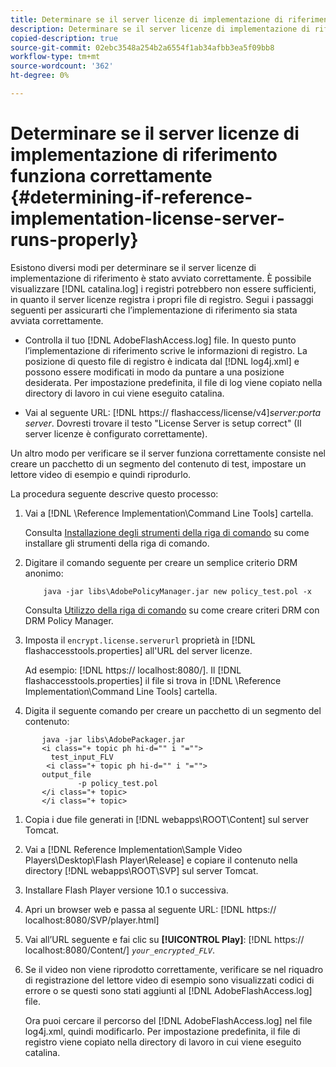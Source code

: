 ```yaml
---
title: Determinare se il server licenze di implementazione di riferimento funziona correttamente
description: Determinare se il server licenze di implementazione di riferimento funziona correttamente
copied-description: true
source-git-commit: 02ebc3548a254b2a6554f1ab34afbb3ea5f09bb8
workflow-type: tm+mt
source-wordcount: '362'
ht-degree: 0%

---
```


# Determinare se il server licenze di implementazione di riferimento funziona correttamente {#determining-if-reference-implementation-license-server-runs-properly}

Esistono diversi modi per determinare se il server licenze di implementazione di riferimento è stato avviato correttamente. È possibile visualizzare [!DNL catalina.log] i registri potrebbero non essere sufficienti, in quanto il server licenze registra i propri file di registro. Segui i passaggi seguenti per assicurarti che l’implementazione di riferimento sia stata avviata correttamente.

* Controlla il tuo [!DNL AdobeFlashAccess.log] file. In questo punto l’implementazione di riferimento scrive le informazioni di registro. La posizione di questo file di registro è indicata dal [!DNL log4j.xml] e possono essere modificati in modo da puntare a una posizione desiderata. Per impostazione predefinita, il file di log viene copiato nella directory di lavoro in cui viene eseguito catalina.

* Vai al seguente URL: [!DNL https:// flashaccess/license/v4]*server:porta server*. Dovresti trovare il testo &quot;License Server is setup correct&quot; (Il server licenze è configurato correttamente).

Un altro modo per verificare se il server funziona correttamente consiste nel creare un pacchetto di un segmento del contenuto di test, impostare un lettore video di esempio e quindi riprodurlo.

La procedura seguente descrive questo processo:

1. Vai a [!DNL \Reference Implementation\Command Line Tools] cartella.

   Consulta [Installazione degli strumenti della riga di comando](../drm-reference-implementations/command-line-tools/install-command-line-tools.md) su come installare gli strumenti della riga di comando.

1. Digitare il comando seguente per creare un semplice criterio DRM anonimo:

   ```
       java -jar libs\AdobePolicyManager.jar new policy_test.pol -x
   ```

   Consulta [Utilizzo della riga di comando](../drm-reference-implementations/command-line-tools/configure-command-line-tools/policy-manager/policy-manager-command-line-usage.md) su come creare criteri DRM con DRM Policy Manager.

1. Imposta il `encrypt.license.serverurl` proprietà in [!DNL flashaccesstools.properties] all&#39;URL del server licenze.

   Ad esempio: [!DNL https:// localhost:8080/]. Il [!DNL flashaccesstools.properties] il file si trova in [!DNL \Reference Implementation\Command Line Tools] cartella.

1. Digita il seguente comando per creare un pacchetto di un segmento del contenuto:

```
       java -jar libs\AdobePackager.jar  
       <i class="+ topic ph hi-d="" i "="">
         test_input_FLV  
        <i class="+ topic ph hi-d="" i "="">
       output_file  
               -p policy_test.pol 
       </i class="+ topic> 
       </i class="+ topic>
```

1. Copia i due file generati in [!DNL webapps\ROOT\Content] sul server Tomcat.
1. Vai a [!DNL Reference Implementation\Sample Video Players\Desktop\Flash Player\Release] e copiare il contenuto nella directory [!DNL webapps\ROOT\SVP\] sul server Tomcat.

1. Installare Flash Player versione 10.1 o successiva.
1. Apri un browser web e passa al seguente URL: [!DNL        https:// localhost:8080/SVP/player.html]

1. Vai all’URL seguente e fai clic su **[!UICONTROL Play]**: [!DNL https:// localhost:8080/Content/] *`your_encrypted_FLV`*.

1. Se il video non viene riprodotto correttamente, verificare se nel riquadro di registrazione del lettore video di esempio sono visualizzati codici di errore o se questi sono stati aggiunti al [!DNL AdobeFlashAccess.log] file.

   Ora puoi cercare il percorso del [!DNL AdobeFlashAccess.log] nel file log4j.xml, quindi modificarlo. Per impostazione predefinita, il file di registro viene copiato nella directory di lavoro in cui viene eseguito catalina.
